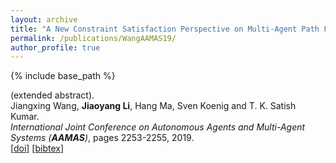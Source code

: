 ```yaml
---
layout: archive
title: "A New Constraint Satisfaction Perspective on Multi-Agent Path Finding"
permalink: /publications/WangAAMAS19/
author_profile: true
---
```


{% include base_path %}
                  
(extended abstract).     
Jiangxing Wang, **Jiaoyang Li**, Hang Ma, Sven Koenig and T. K. Satish Kumar.       
<i>International Joint Conference on Autonomous Agents and Multi-Agent Systems (**AAMAS**)</i>, pages 2253-2255, 2019.     
[[doi](http://www.ifaamas.org/Proceedings/aamas2019/pdfs/p2253.pdf)]
[<a href="javascript:void(0)" onclick="(function(target, id) { if ($('#' + id).css('display') == 'block') { $('#' + id).hide('fast'); $(target).text('bibtex') } else { $('#' + id).show('fast'); $(target).text('bibtex▲') } })(this, 'bibtex-WangAAMAS19');">bibtex</a>]
<div id="bibtex-WangAAMAS19" style="display:none">
<pre>@inproceedings{WangAAMAS19,
  author    = {Jiangxing Wang and Jiaoyang Li and Hang Ma and Sven Koenig and T. K. Satish Kumar},
  title     = {A New Constraint Satisfaction Perspective on Multi-Agent Path Finding},
  booktitle = {Proceedings of the International Joint Conference on Autonomous Agents and Multi-Agent Systems (AAMAS)},
  pages     = {2253--2255},
  year      = {2019}
}
</pre></div>   
     
         
